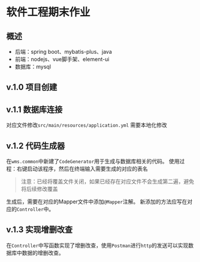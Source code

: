 # 软件工程期末作业

## 概述

+ 后端：spring boot、mybatis-plus、java
+ 前端：nodejs、vue脚手架、element-ui
+ 数据库：mysql

## v.1.0 项目创建

## v.1.1 数据库连接

对应文件修改`src/main/resources/application.yml`
需要本地化修改

## v.1.2 代码生成器

在`wms.common`中新建了`CodeGenerator`用于生成与数据库相关的代码。
使用过程：右键启动该程序，然后在终端输入需要生成的对应的表名
> 注意：已经将覆盖文件关闭，如果已经存在对应文件不会生成第二遍，避免将后续修改覆盖

生成后，需要在对应的Mapper文件中添加`@Mapper`注解。
新添加的方法应写在对应的`Controller`中。

## v.1.3 实现增删改查

在`Controller`中写函数实现了增删改查，使用`Postman`进行`http`的发送可以实现数据库中数据的增删改查。
